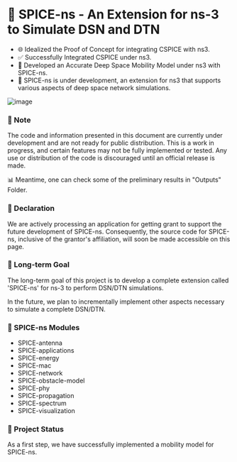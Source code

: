 # 📡 SPICE-ns - An Extension for ns-3 to Simulate DSN and DTN

- 🌐 Idealized the Proof of Concept for integrating CSPICE with ns3.
- ✅ Successfully Integrated CSPICE under ns3.
- 🚀 Developed an Accurate Deep Space Mobility Model under ns3 with SPICE-ns.
- 🚧 SPICE-ns is under development, an extension for ns3 that supports various aspects of deep space network simulations.

![image](https://github.com/PandiaJason/SPICE-ns-Project/assets/100123063/ccc75658-b665-4c3f-a8fe-c60ff24cefd8)

### 🚧 Note 
The code and information presented in this document are currently under development and are not ready for public distribution. This is a work in progress, and certain features may not be fully implemented or tested. Any use or distribution of the code is discouraged until an official release is made.

📊 Meantime, one can check some of the preliminary results in "Outputs" Folder.

### 📜 Declaration
We are actively processing an application for getting grant to support the future development of SPICE-ns. Consequently, the source code for SPICE-ns, inclusive of the grantor's affiliation, will soon be made accessible on this page.

### 🎯 Long-term Goal

The long-term goal of this project is to develop a complete extension called 'SPICE-ns' for ns-3 to perform DSN/DTN simulations.

In the future, we plan to incrementally implement other aspects necessary to simulate a complete DSN/DTN.

### 🧩 SPICE-ns Modules 

- SPICE-antenna
- SPICE-applications
- SPICE-energy
- SPICE-mac
- SPICE-network
- SPICE-obstacle-model
- SPICE-phy
- SPICE-propagation
- SPICE-spectrum
- SPICE-visualization

### 🚀 Project Status 

As a first step, we have successfully implemented a mobility model for SPICE-ns.

